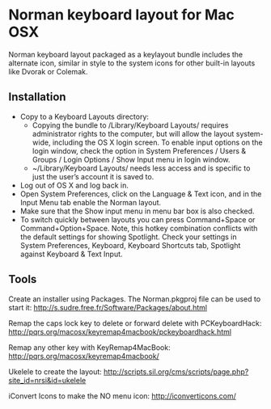 Norman keyboard layout for Mac OSX
===========

Norman keyboard layout packaged as a keylayout bundle includes the alternate icon, similar in style to the system icons for other built-in layouts like Dvorak or Colemak.

## Installation

 * Copy to a Keyboard Layouts directory:
   * Copying the bundle to /Library/Keyboard Layouts/ requires administrator rights to the computer, but will allow the layout system-wide, including the OS X login screen. To enable input options on the login window, check the option in System Preferences / Users & Groups / Login Options / Show Input menu in login window.
	* ~/Library/Keyboard Layouts/ needs less access and is specific to just the user’s account it is saved to.
 * Log out of OS X and log back in.
 * Open System Preferences, click on the Language & Text icon, and in the Input Menu tab enable the Norman layout.
 * Make sure that the Show input menu in menu bar box is also checked.
 * To switch quickly between layouts you can press Command+Space or Command+Option+Space. Note, this hotkey combination conflicts with the default settings for showing Spotlight. Check your settings in System Preferences, Keyboard, Keyboard Shortcuts tab, Spotlight against Keyboard & Text Input.

## Tools

Create an installer using Packages. The Norman.pkgproj file can be used to start it:
http://s.sudre.free.fr/Software/Packages/about.html

Remap the caps lock key to delete or forward delete with PCKeyboardHack:
http://pqrs.org/macosx/keyremap4macbook/pckeyboardhack.html

Remap any other key with KeyRemap4MacBook:
http://pqrs.org/macosx/keyremap4macbook/

Ukelele to create the layout:
http://scripts.sil.org/cms/scripts/page.php?site_id=nrsi&id=ukelele

iConvert Icons to make the NO menu icon:
http://iconverticons.com/